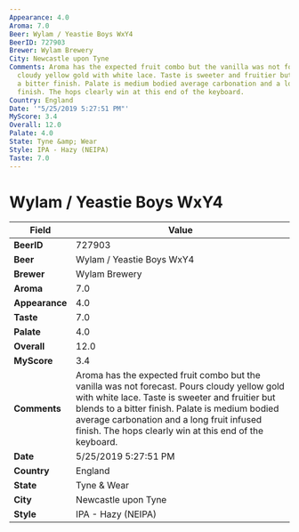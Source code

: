```yaml
---
Appearance: 4.0
Aroma: 7.0
Beer: Wylam / Yeastie Boys WxY4
BeerID: 727903
Brewer: Wylam Brewery
City: Newcastle upon Tyne
Comments: Aroma has the expected fruit combo but the vanilla was not forecast. Pours
  cloudy yellow gold with white lace. Taste is sweeter and fruitier but blends to
  a bitter finish. Palate is medium bodied average carbonation and a long fruit infused
  finish. The hops clearly win at this end of the keyboard.
Country: England
Date: '"5/25/2019 5:27:51 PM"'
MyScore: 3.4
Overall: 12.0
Palate: 4.0
State: Tyne &amp; Wear
Style: IPA - Hazy (NEIPA)
Taste: 7.0
---
```


# Wylam / Yeastie Boys WxY4

| Field         | Value |
|---------------|-------|
| **BeerID** | 727903 |
| **Beer** | Wylam / Yeastie Boys WxY4 |
| **Brewer** | Wylam Brewery |
| **Aroma** | 7.0 |
| **Appearance** | 4.0 |
| **Taste** | 7.0 |
| **Palate** | 4.0 |
| **Overall** | 12.0 |
| **MyScore** | 3.4 |
| **Comments** | Aroma has the expected fruit combo but the vanilla was not forecast. Pours cloudy yellow gold with white lace. Taste is sweeter and fruitier but blends to a bitter finish. Palate is medium bodied average carbonation and a long fruit infused finish. The hops clearly win at this end of the keyboard. |
| **Date** | 5/25/2019 5:27:51 PM |
| **Country** | England |
| **State** | Tyne &amp; Wear |
| **City** | Newcastle upon Tyne |
| **Style** | IPA - Hazy (NEIPA) |
